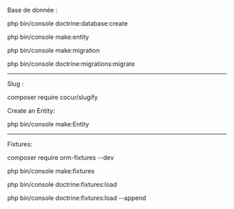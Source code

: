 Base de donnée :

php bin/console doctrine:database:create

php bin/console make:entity

php bin/console make:migration

php bin/console doctrine:migrations:migrate

----------------------------------------------

Slug :

composer require cocur/slugify

Create an Entity:

php bin/console make:Entity

------------------------------------------------

Fixtures:

composer require orm-fixtures --dev

php bin/console make:fixtures

php bin/console doctrine:fixtures:load

php bin/console doctrine:fixtures:load --append
